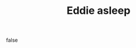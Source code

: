 ---
layout: photo
modal: true
thumb: https://csnapmediahost.github.io/assets1/Thumbs/EddieAsleep.jpg
full: https://csnapmediahost.github.io/assets1/Render/EddieAsleep.jpg
size: small
ar: portrait
body: false
title: "Eddie asleep"
---